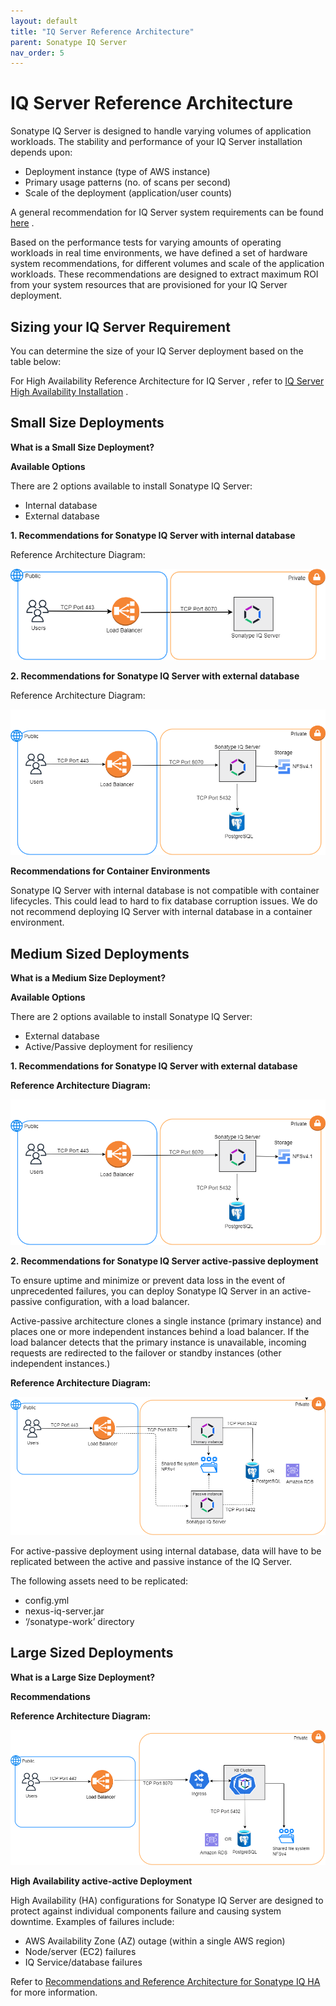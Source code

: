 ```yaml
---
layout: default
title: "IQ Server Reference Architecture"
parent: Sonatype IQ Server
nav_order: 5
---
```


# IQ Server Reference Architecture

Sonatype IQ Server is designed to handle varying volumes of application workloads. The stability and performance of your IQ Server installation depends upon:

- Deployment instance (type of AWS instance)
- Primary usage patterns (no. of scans per second)
- Scale of the deployment (application/user counts)

A general recommendation for IQ Server system requirements can be found [here](#UUID-8f9362cc-c8ef-de1b-ccf2-e7a7d24885f0) .

Based on the performance tests for varying amounts of operating workloads in real time environments, we have defined a set of hardware system recommendations, for different volumes and scale of the application workloads. These recommendations are designed to extract maximum ROI from your system resources that are provisioned for your IQ Server deployment.

## Sizing your IQ Server Requirement

You can determine the size of your IQ Server deployment based on the table below:

For High Availability Reference Architecture for IQ Server , refer to [IQ Server High Availability Installation](#UUID-12c3ef20-4a59-f13b-8c71-d93cf59c54c0) .

## Small Size Deployments

**What is a Small Size Deployment?**

**Available Options**

There are 2 options available to install Sonatype IQ Server:

- Internal database
- External database

**1. Recommendations for Sonatype IQ Server with internal database**

Reference Architecture Diagram:

![SIQ_Single_Instance_H2.png](/assets/images/uuid-df47322b-0dfb-7bf3-35f3-8cb33572057e.png)

**2. Recommendations for Sonatype IQ Server with external database**

Reference Architecture Diagram:

![SIQ_Single_Instance_Postgres_port.png](/assets/images/uuid-0d10fab9-c052-b6dc-28dd-2e82c48329c1.png)

**Recommendations for Container Environments**

Sonatype IQ Server with internal database is not compatible with container lifecycles. This could lead to hard to fix database corruption issues. We do not recommend deploying IQ Server with internal database in a container environment.

## Medium Sized Deployments

**What is a Medium Size Deployment?**

**Available Options**

There are 2 options available to install Sonatype IQ Server:

- External database
- Active/Passive deployment for resiliency

**1. Recommendations for Sonatype IQ Server with external database**

**Reference Architecture Diagram:**

![SIQ_Medium_size_Postgres_port.png](/assets/images/uuid-36823f53-a667-f75e-9642-020f16830d68.png)

**2. Recommendations for Sonatype IQ Server active-passive deployment**

To ensure uptime and minimize or prevent data loss in the event of unprecedented failures, you can deploy Sonatype IQ Server in an active-passive configuration, with a load balancer.

Active-passive architecture clones a single instance (primary instance) and places one or more independent instances behind a load balancer. If the load balancer detects that the primary instance is unavailable, incoming requests are redirected to the failover or standby instances (other independent instances.)

**Reference Architecture Diagram:**

![SIQ_Active_Passive_Medium_port.png](/assets/images/uuid-0e0e8050-d95c-1092-88e0-24241ee203c0.png)

For active-passive deployment using internal database, data will have to be replicated between the active and passive instance of the IQ Server.

The following assets need to be replicated:

- config.yml
- nexus-iq-server<version>.jar
- ‘/sonatype-work’ directory

## Large Sized Deployments

**What is a Large Size Deployment?**

**Recommendations**

**Reference Architecture Diagram:**

![IQ_Large_nonHA_Deployment_port.png](/assets/images/uuid-4c4386bc-21b6-4139-4859-6f02148c4873.png)

**High Availability active-active Deployment**

High Availability (HA) configurations for Sonatype IQ Server are designed to protect against individual components failure and causing system downtime. Examples of failures include:

- AWS Availability Zone (AZ) outage (within a single AWS region)
- Node/server (EC2) failures
- IQ Service/database failures

Refer to [Recommendations and Reference Architecture for Sonatype IQ HA](#UUID-12c3ef20-4a59-f13b-8c71-d93cf59c54c0) for more information.
